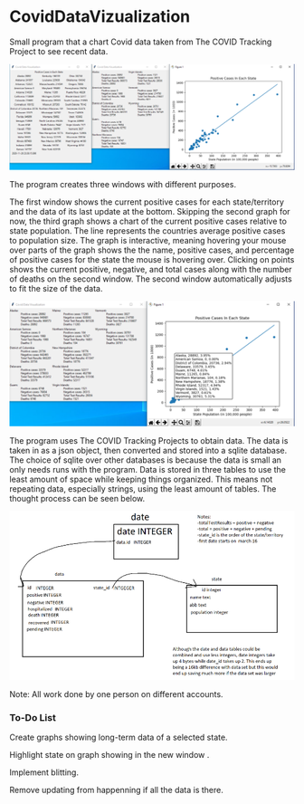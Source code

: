 

# CovidDataVizualization  

Small program that a chart Covid data taken from The COVID Tracking Project to see recent data.

![Program Display](/Images/ProgramDisplay.png)

The program creates three windows with different purposes.

The first window shows the current positive cases for each state/territory and the data of its last update at the bottom. Skipping the second graph for now, the third graph shows a chart of the current positive cases relative to state population. The line represents the countries average positive cases to population size. The graph is interactive, meaning hovering your mouse over parts of the graph shows the the name, positive cases, and percentage of positive cases for the state the mouse is hovering over. Clicking on points shows the current positive, negative, and total cases along with the number of deaths on the second window. The second window automatically adjusts to fit the size of the data. 

![Interactive Graph](/Images/InteractiveGraph.png)

The program uses The COVID Tracking Projects to obtain data. The data is taken in as a json object, then converted and stored into a sqlite database. The choice of sqlite over other databases is because the data is small an only needs runs with the program. Data is stored in three tables to use the least amount of space while keeping things organized. This means not repeating data, especially strings, using the least amount of tables. The thought process can be seen below.

![Database Diagram](/Images/DatabaseIdeas.png)

Note: All work done by one person on different accounts.

### To-Do List

Create graphs showing long-term data of a selected state.

Highlight state on graph showing in the new window .

Implement blitting.

Remove updating from happenning if all the data is there.


